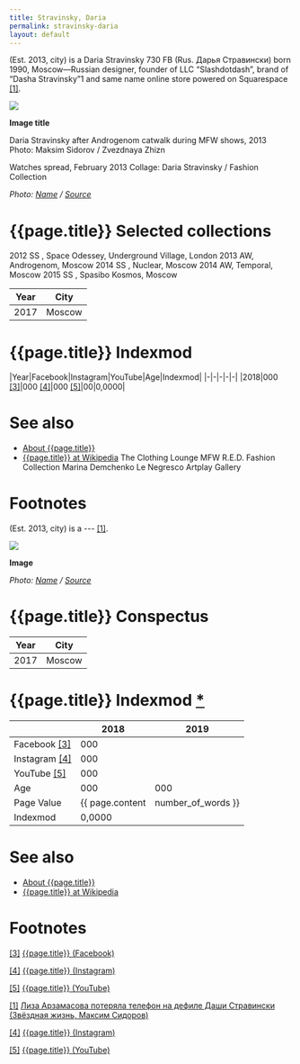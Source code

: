 ```yaml
---
title: Stravinsky, Daria
permalink: stravinsky-daria
layout: default
---
```


(Est. 2013, city) is a Daria Stravinsky  730  FB (Rus. Дарья Стравински) born 1990, Moscow—Russian designer, founder of LLC “Slashdotdash”, brand of “Dasha Stravinsky”1 and same name online store powered on Squarespace <span id="a1">[\[1\]](#f1)</span>.

![](/encyclopedia/images/image-name.jpg)

**Image title**

Daria Stravinsky after Androgenom catwalk during MFW shows, 2013
Photo: Maksim Sidorov / Zvezdnaya Zhizn

Watches spread, February 2013
Collage: Daria Stravinsky / Fashion Collection

*Photo: [Name](index) / [Source](index)*

# {{page.title}} Selected collections
 2012 SS , Space Odessey, Underground Village, London
 2013 AW, Androgenom, Moscow
 2014 SS , Nuclear, Moscow
 2014 AW, Temporal, Moscow
 2015 SS , Spasibo Kosmos, Moscow

|Year|City|
|-|-|
|2017|Moscow|

# {{page.title}} Indexmod

|Year|Facebook|Instagram|YouTube|Age|Indexmod|
|-|-|-|-|-|
|2018|000 <span id="a3">[\[3\]](#f3)</span>|000 <span id="a4">[\[4\]](#f4)</span>|000 <span id="a5">[\[5\]](#f5)</span>|00|0,0000|


# See also

+ [About {{page.title}}](index)
+ [{{page.title}} at Wikipedia](index)
The Clothing Lounge
MFW
R.E.D.
Fashion Collection
Marina Demchenko
Le Negresco
Artplay Gallery

# Footnotes

(Est. 2013, city) is a --- <span id="a1">[\[1\]](#f1)</span>.

![](/encyclopedia/images/{{page.permalink}}.jpg)

**Image**

*Photo: [Name](index) / [Source](index)*

# {{page.title}} Conspectus

|Year|City|
|-|-|
|2017|Moscow|

# {{page.title}} Indexmod [*](indexmod)

||2018|2019|
|-|-|-|
|Facebook <span id="a3">[\[3\]](#f3)</span>|000||
|Instagram <span id="a4">[\[4\]](#f4)</span>|000||
|YouTube <span id="a5">[\[5\]](#f5)</span>|000||
|Age|000|000|
|Page Value|{{ page.content | number_of_words }}||
|Indexmod|0,0000||

# See also

+ [About {{page.title}}](index)
+ [{{page.title}} at Wikipedia](index)

# Footnotes

[[3]](#a3) <span id="f3"></span> [{{page.title}} (Facebook)](index)

[[4]](#a4) <span id="f4"></span> [{{page.title}} (Instagram)](index)

[[5]](#a5) <span id="f5"></span> [{{page.title}} (YouTube)](index)

[[1]](#a1) <span id="f1"></span> [Лиза Арзамасова потеряла телефон на дефиле Даши Стравински (Звёздная жизнь, Максим Сидоров)](http://zvezdnayazhizn.ru/лиза-арзамасова-потеряла-телефон-на-д)

[[4]](#a4) <span id="f4"></span> [{{page.title}} (Instagram)](index)

[[5]](#a5) <span id="f5"></span> [{{page.title}} (YouTube)](index)
